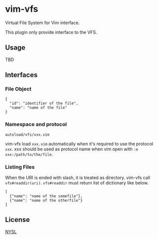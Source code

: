 # vim-vfs

Virtual File System for Vim interface.

This plugin only provide interface to the VFS.

## Usage

TBD

## Interfaces

### File Object

```
{
  "id": "identifier of the file",
  "name": "name of the file"
}
```

### Namespace and protocol

```
autoload/vfs/xxx.vim
```

vim-vfs load `xxx.vim` automatically when it's required to use the protocol `xxx`.
xxx should be used as protocol name when vim open with `:e xxx:/path/to/the/file`.

### Listing Files

When the URI is ended with slash, it is treated as directory. vim-vfs call `vfs#readdir(uri)`. `vfs#readdir` must return list of dictionary like below.

```
[
  {"name": "name of the somefile"},
  {"name": "name of the otherfile"}
]
```


## License

[NYSL](http://www.kmonos.net/nysl/index.en.html)

